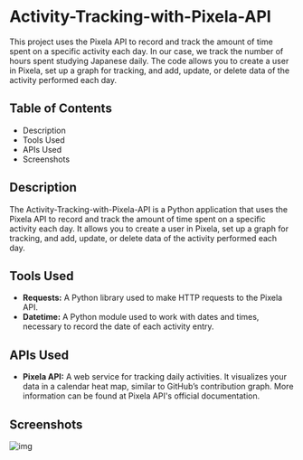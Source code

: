 # Activity-Tracking-with-Pixela-API

This project uses the Pixela API to record and track the amount of time spent on a specific activity each day. In our case, we track the number of hours spent studying Japanese daily. The code allows you to create a user in Pixela, set up a graph for tracking, and add, update, or delete data of the activity performed each day.

## Table of Contents
- Description
- Tools Used
- APIs Used
- Screenshots

## Description
The Activity-Tracking-with-Pixela-API is a Python application that uses the Pixela API to record and track the amount of time spent on a specific activity each day. It allows you to create a user in Pixela, set up a graph for tracking, and add, update, or delete data of the activity performed each day.

## Tools Used
- **Requests:** A Python library used to make HTTP requests to the Pixela API.
- **Datetime:** A Python module used to work with dates and times, necessary to record the date of each activity entry.

## APIs Used
- **Pixela API:** A web service for tracking daily activities. It visualizes your data in a calendar heat map, similar to GitHub’s contribution graph. More information can be found at Pixela API's official documentation.

## Screenshots

![img](https://github.com/bardack134/Activity-Tracking-with-Pixela-API/assets/142977989/ee2b399d-bc4a-4edc-b49a-55d26ca51867)
